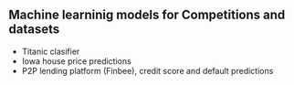 ## Machine learninig models for Competitions and datasets
- Titanic clasifier
- Iowa house price predictions
- P2P lending platform (Finbee), credit score and default predictions 